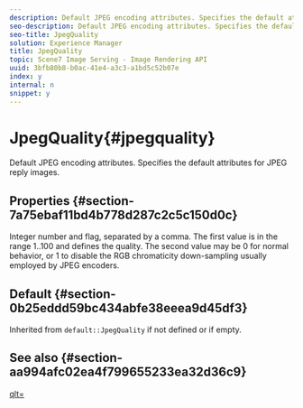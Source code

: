 ```yaml
---
description: Default JPEG encoding attributes. Specifies the default attributes for JPEG reply images.
seo-description: Default JPEG encoding attributes. Specifies the default attributes for JPEG reply images.
seo-title: JpegQuality
solution: Experience Manager
title: JpegQuality
topic: Scene7 Image Serving - Image Rendering API
uuid: 3bfb80b8-b0ac-41e4-a3c3-a1bd5c52b07e
index: y
internal: n
snippet: y
---
```


# JpegQuality{#jpegquality}

Default JPEG encoding attributes. Specifies the default attributes for JPEG reply images.

## Properties {#section-7a75ebaf11bd4b778d287c2c5c150d0c}

Integer number and flag, separated by a comma. The first value is in the range 1..100 and defines the quality. The second value may be 0 for normal behavior, or 1 to disable the RGB chromaticity down-sampling usually employed by JPEG encoders.

## Default {#section-0b25eddd59bc434abfe38eeea9d45df3}

Inherited from `default::JpegQuality` if not defined or if empty.

## See also {#section-aa994afc02ea4f799655233ea32d36c9}

[qlt=](../../../../../is_api/http_ref/image-serving-api-ref/c-http-protocol-reference/c-command-reference/r-is-http-qlt.md#reference-f69ed0758c784b0385d979820546d352) 
